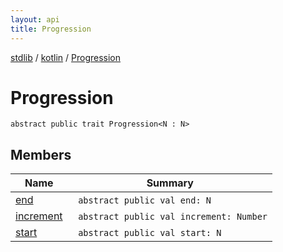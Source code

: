 ```yaml
---
layout: api
title: Progression
---
```

[stdlib](../../index.html) / [kotlin](../index.html) / [Progression](index.html)

# Progression

```
abstract public trait Progression<N : N> 
```
## Members
| Name | Summary |
|------|---------|
|[end](end.html)|&nbsp;&nbsp;`abstract public val end: N`<br>|
|[increment](increment.html)|&nbsp;&nbsp;`abstract public val increment: Number`<br>|
|[start](start.html)|&nbsp;&nbsp;`abstract public val start: N`<br>|
